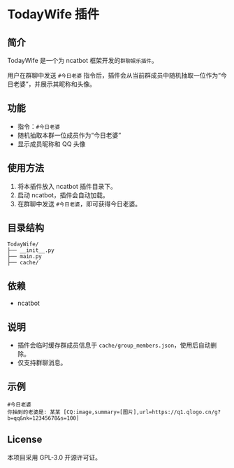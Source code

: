 # TodayWife 插件

## 简介
TodayWife 是一个为 ncatbot 框架开发的`群聊娱乐插件`。

用户在群聊中发送 `#今日老婆` 指令后，插件会从当前群成员中随机抽取一位作为“今日老婆”，并展示其昵称和头像。

## 功能
- 指令：`#今日老婆`
- 随机抽取本群一位成员作为“今日老婆”
- 显示成员昵称和 QQ 头像

## 使用方法
1. 将本插件放入 ncatbot 插件目录下。
2. 启动 ncatbot，插件会自动加载。
3. 在群聊中发送 `#今日老婆`，即可获得今日老婆。

## 目录结构
```
TodayWife/
├── __init__.py
├── main.py
├── cache/
```

## 依赖
- ncatbot

## 说明
- 插件会临时缓存群成员信息于 `cache/group_members.json`，使用后自动删除。
- 仅支持群聊消息。

## 示例
```
#今日老婆
你抽到的老婆是: 某某 [CQ:image,summary=[图片],url=https://q1.qlogo.cn/g?b=qq&nk=12345678&s=100]
```

## License
本项目采用 GPL-3.0 开源许可证。